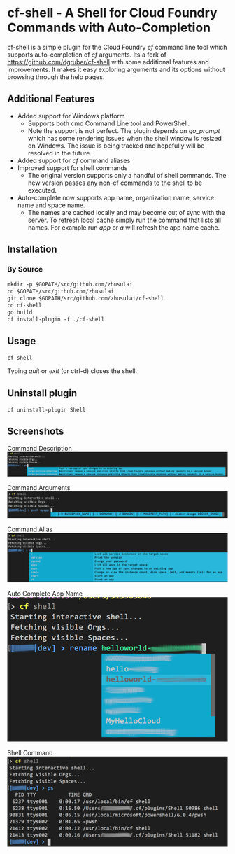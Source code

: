 # cf-shell - A Shell for Cloud Foundry Commands with Auto-Completion

cf-shell is a simple plugin for the Cloud Foundry *cf* command line tool which
supports auto-completion of *cf* arguments. Its a fork of https://github.com/dgruber/cf-shell with some additional features and improvements. It makes it easy exploring arguments and its options without browsing through the help pages.

## Additional Features
- Added support for Windows platform
    - Supports both cmd Command Line tool and PowerShell.
    - Note the support is not perfect. The plugin depends on _go_prompt_ which has some rendering issues when the shell window is resized on Windows. The issue is being tracked and hopefully will be resolved in the future.
- Added support for *cf* command aliases
- Improved support for shell commands
    - The original version supports only a handful of shell commands. The new version passes any non-cf commands to the shell to be executed.
- Auto-complete now supports app name, organization name, service name and space name.
    - The names are cached locally and may become out of sync with the server. To refresh local cache simply run the command that lists all names. For example run _app_ or _a_ will refresh the app name cache.

## Installation

### By Source

    mkdir -p $GOPATH/src/github.com/zhusulai
    cd $GOPATH/src/github.com/zhusulai
    git clone $GOPATH/src/github.com/zhusulai/cf-shell
    cd cf-shell
    go build
    cf install-plugin -f ./cf-shell

## Usage

    cf shell

Typing _quit_ or _exit_ (or ctrl-d) closes the shell.

## Uninstall plugin

    cf uninstall-plugin Shell

## Screenshots

Command Description
![cli completion](images/example_command_description.png?raw=true "command description")

Command Arguments
![cli completion](images/example_command_arguments.png?raw=true "command arguments")

Command Alias
![cli completion](images/example_command_alias.png?raw=true "command alias")

Auto Complete App Name
![cli completion](images/example_app_name.png?raw=true "app name")

Shell Command
![cli completion](images/example_shell_command.png?raw=true "shell command")